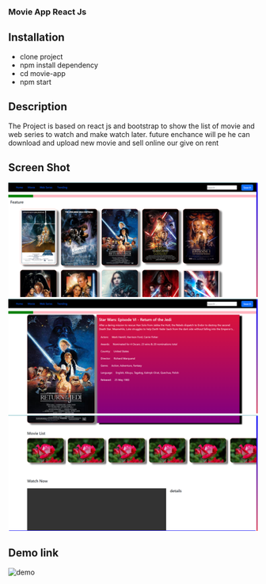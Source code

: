 ### Movie App React Js

## Installation
- clone project 
- npm install dependency
- cd movie-app
- npm start


## Description
The Project is based on react js and bootstrap to show the list of movie and web series to watch and make
watch later. future enchance will pe he can download and upload new movie and sell online our give on rent

## Screen Shot
![Screenshot](src/assets/screenshot/home.PNG)
![Screenshot](src/assets/screenshot/secondscree.PNG)
![Screenshot](src/assets/screenshot/thirdscreen.PNG)

## Demo link
![demo](https://github.com/faizy7sheikh/react-movie-app)